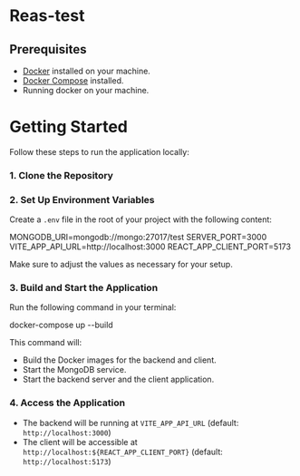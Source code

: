 # Reas-test

## Prerequisites

- [Docker](https://www.docker.com/get-started) installed on your machine.
- [Docker Compose](https://docs.docker.com/compose/install/) installed.
- Running docker on your machine.

# Getting Started

Follow these steps to run the application locally:

### 1. Clone the Repository

### 2. Set Up Environment Variables

Create a `.env` file in the root of your project with the following content:

MONGODB_URI=mongodb://mongo:27017/test
SERVER_PORT=3000
VITE_APP_API_URL=http://localhost:3000
REACT_APP_CLIENT_PORT=5173

Make sure to adjust the values as necessary for your setup.

### 3. Build and Start the Application

Run the following command in your terminal:

docker-compose up --build

This command will:

- Build the Docker images for the backend and client.
- Start the MongoDB service.
- Start the backend server and the client application.

### 4. Access the Application

- The backend will be running at `VITE_APP_API_URL` (default: `http://localhost:3000`)
- The client will be accessible at `http://localhost:${REACT_APP_CLIENT_PORT}` (default: `http://localhost:5173`)
